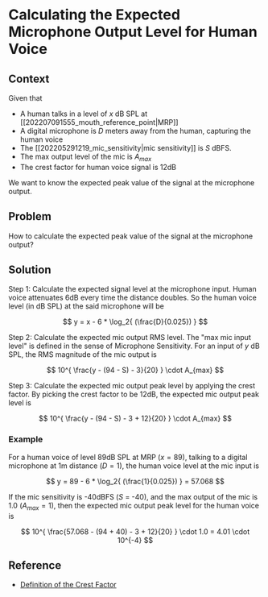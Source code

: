# Calculating the Expected Microphone Output Level for Human Voice

## Context

Given that

* A human talks in a level of $x$ dB SPL at [[202207091555_mouth_reference_point|MRP]]
* A digital microphone is $D$ meters away from the human, capturing the human voice
* The [[202205291219_mic_sensitivity|mic sensitivity]] is $S$ dBFS. 
* The max output level of the mic is $A_{max}$
* The crest factor for human voice signal is 12dB

We want to know the expected peak value of the signal at the microphone output.

## Problem

How to calculate the expected peak value of the signal at the microphone output?

## Solution

Step 1: Calculate the expected signal level at the microphone input. Human voice attenuates 6dB every time the distance doubles. So the human voice level (in dB SPL) at the said microphone will be

$$
y = x - 6 * \log_2{ (\frac{D}{0.025}) }
$$

Step 2: Calculate the expected mic output RMS level. The "max mic input level" is defined in the sense of Microphone Sensitivity. For an input of $y$ dB SPL, the RMS magnitude of the mic output is

$$
10^{ \frac{y - (94 - S) - 3}{20} } \cdot A_{max}
$$

Step 3: Calculate the expected mic output peak level by applying the crest factor. By picking the crest factor to be 12dB, the expected mic output peak level is

$$
10^{ \frac{y - (94 - S) - 3 + 12}{20} } \cdot A_{max}
$$

### Example

For a human voice of level 89dB SPL at MRP ($x = 89$), talking to a digital microphone at 1m distance ($D=1$), the human voice level at the mic input is

$$
y = 89 - 6 * \log_2{ (\frac{1}{0.025}) } = 57.068
$$

If the mic sensitivity is -40dBFS ($S$ = -40), and the max output of the mic is 1.0 ($A_{max} = 1$), then the expected mic output peak level for the human voice is

$$
10^{ \frac{57.068 - (94 + 40) - 3 + 12}{20} } \cdot 1.0 = 4.01 \cdot 10^{-4}
$$


## Reference

* [Definition of the Crest Factor](https://www.dpamicrophones.com/mic-university/facts-about-speech-intelligibility)
